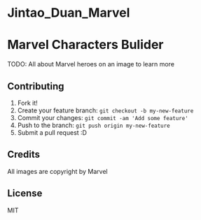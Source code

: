 # Jintao_Duan_Marvel

# Marvel Characters Bulider 

TODO: All about Marvel heroes on an image to learn more


## Contributing

1. Fork it!
2. Create your feature branch: `git checkout -b my-new-feature`
3. Commit your changes: `git commit -am 'Add some feature'`
4. Push to the branch: `git push origin my-new-feature`
5. Submit a pull request :D


## Credits

All images are copyright by Marvel

## License

MIT